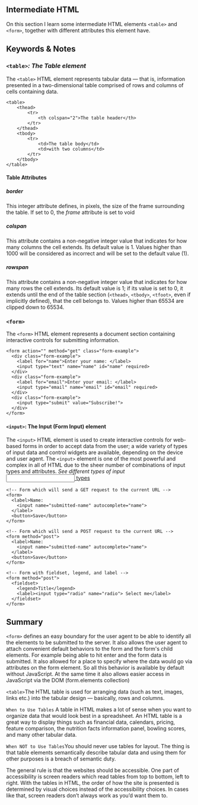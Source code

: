 ## Intermediate HTML

On this section I learn some intermediate HTML elements `<table>` and `<form>`, together with different attributes this element have.
## Keywords & Notes

### `<table>`*: The Table element*
The `<table>` HTML element represents tabular data — that is, information presented in a two-dimensional table comprised of rows and columns of cells containing data.

```
<table>
    <thead>
        <tr>
            <th colspan="2">The table header</th>
        </tr>
    </thead>
    <tbody>
        <tr>
            <td>The table body</td>
            <td>with two columns</td>
        </tr>
    </tbody>
</table>
```
#### Table Attributes
##### border
This integer attribute defines, in pixels, the size of the frame surrounding the table. If set to 0, the *frame* attribute is set to void

##### colspan
This attribute contains a non-negative integer value that indicates for how many columns the cell extends. Its default value is 1. Values higher than 1000 will be considered as incorrect and will be set to the default value (1).

##### rowspan
This attribute contains a non-negative integer value that indicates for how many rows the cell extends. Its default value is 1; if its value is set to 0, it extends until the end of the table section (`<thead>`, `<tbody>`, `<tfoot>`, even if implicitly defined), that the cell belongs to. Values higher than 65534 are clipped down to 65534.

### `<form>`
The `<form>` HTML element represents a document section containing interactive controls for submitting information.

```
<form action="" method="get" class="form-example">
  <div class="form-example">
    <label for="name">Enter your name: </label>
    <input type="text" name="name" id="name" required>
  </div>
  <div class="form-example">
    <label for="email">Enter your email: </label>
    <input type="email" name="email" id="email" required>
  </div>
  <div class="form-example">
    <input type="submit" value="Subscribe!">
  </div>
</form>

```
#### `<input>`: The Input (Form Input) element
The `<input>` HTML element is used to create interactive controls for web-based forms in order to accept data from the user; a wide variety of types of input data and control widgets are available, depending on the device and user agent. The `<input>` element is one of the most powerful and complex in all of HTML due to the sheer number of combinations of input types and attributes.
*See different types of input* [<input> types](https://developer.mozilla.org/en-US/docs/Web/HTML/Element/input#input_types)

```
<!-- Form which will send a GET request to the current URL -->
<form>
  <label>Name:
    <input name="submitted-name" autocomplete="name">
  </label>
  <button>Save</button>
</form>

<!-- Form which will send a POST request to the current URL -->
<form method="post">
  <label>Name:
    <input name="submitted-name" autocomplete="name">
  </label>
  <button>Save</button>
</form>

<!-- Form with fieldset, legend, and label -->
<form method="post">
  <fieldset>
    <legend>Title</legend>
    <label><input type="radio" name="radio"> Select me</label>
  </fieldset>
</form>
```


## Summary
`<form>` defines an easy boundary for the user agent to be able to identify all the elements to be submitted to the server. It also allows the user agent to attach convenient default behaviors to the form and the form's child elements. For example being able to hit enter and the form data is submitted. It also allowed for a place to specify where the data would go via attributes on the form element. So all this behavior is available by default without JavaScript. At the same time it also allows easier access in JavaScript via the DOM (form.elements collection)

`<table>`The HTML table is used for arranging data (such as text, images, links etc.) into the tabular design — basically, rows and columns.

`When to Use Tables` A table in HTML makes a lot of sense when you want to organize data that would look best in a spreadsheet. An HTML table is a great way to display things such as financial data, calendars, pricing, feature comparison, the nutrition facts information panel, bowling scores, and many other tabular data.

`When NOT to Use Tables`You should never use tables for layout. The thing is that table elements semantically describe tabular data and using them for other purposes is a breach of semantic duty.

The general rule is that the websites should be accessible. One part of accessibility is screen readers which read tables from top to bottom, left to right. With the tables in HTML, the order of how the site is presented is determined by visual choices instead of the accessibility choices. In cases like that, screen readers don’t always work as you’d want them to.



